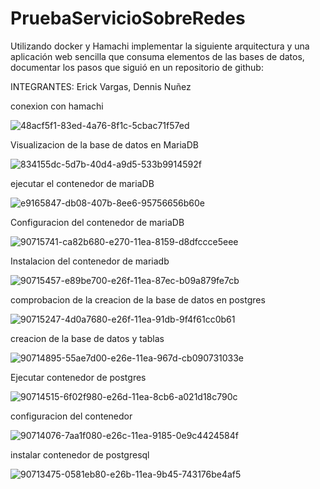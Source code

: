 # PruebaServicioSobreRedes
Utilizando docker y Hamachi implementar la siguiente arquitectura y una aplicación web
sencilla que consuma elementos de las bases de datos, documentar los pasos que siguió en
un repositorio de github:

INTEGRANTES: Erick Vargas, Dennis Nuñez


conexion con hamachi

![48acf5f1-83ed-4a76-8f1c-5cbac71f57ed](https://user-images.githubusercontent.com/38590809/90717818-197f1a80-e276-11ea-87d4-120fc2619db0.jpg)



Visualizacion de la base de datos en MariaDB

![834155dc-5d7b-40d4-a9d5-533b9914592f](https://user-images.githubusercontent.com/38590809/90717888-44696e80-e276-11ea-9884-2d97ecd0bfc1.jpg)




ejecutar el contenedor de mariaDB

![e9165847-db08-407b-8ee6-95756656b60e](https://user-images.githubusercontent.com/38590809/90717967-77abfd80-e276-11ea-96e3-7ed9112958d4.jpg)


Configuracion del contenedor de mariaDB

![90715741-ca82b680-e270-11ea-8159-d8dfccce5eee](https://user-images.githubusercontent.com/38590809/90718308-3c5dfe80-e277-11ea-857d-46e4e8ef2b85.png)


Instalacion del contenedor de mariadb

![90715457-e89be700-e26f-11ea-87ec-b09a879fe7cb](https://user-images.githubusercontent.com/38590809/90718240-06207f00-e277-11ea-9537-10af7c888deb.png)



comprobacion de la creacion de la base de datos en postgres


![90715247-4d0a7680-e26f-11ea-91db-9f4f61cc0b61](https://user-images.githubusercontent.com/38590809/90718216-f99c2680-e276-11ea-8b99-ae4abc6c63ed.jpg)



creacion de la base de datos y tablas

![90714895-55ae7d00-e26e-11ea-967d-cb090731033e](https://user-images.githubusercontent.com/38590809/90718174-e426fc80-e276-11ea-8fc3-fc44efc62615.jpg)




Ejecutar contenedor de postgres


![90714515-6f02f980-e26d-11ea-8cb6-a021d18c790c](https://user-images.githubusercontent.com/38590809/90718108-c063b680-e276-11ea-901f-88c5d337dabf.png)


configuracion del contenedor

![90714076-7aa1f080-e26c-11ea-9185-0e9c4424584f](https://user-images.githubusercontent.com/38590809/90718062-a6c26f00-e276-11ea-8908-acd898795c5c.png)



instalar contenedor de postgresql

![90713475-0581eb80-e26b-11ea-9b45-743176be4af5](https://user-images.githubusercontent.com/38590809/90718024-94e0cc00-e276-11ea-9f66-954761173513.png)


